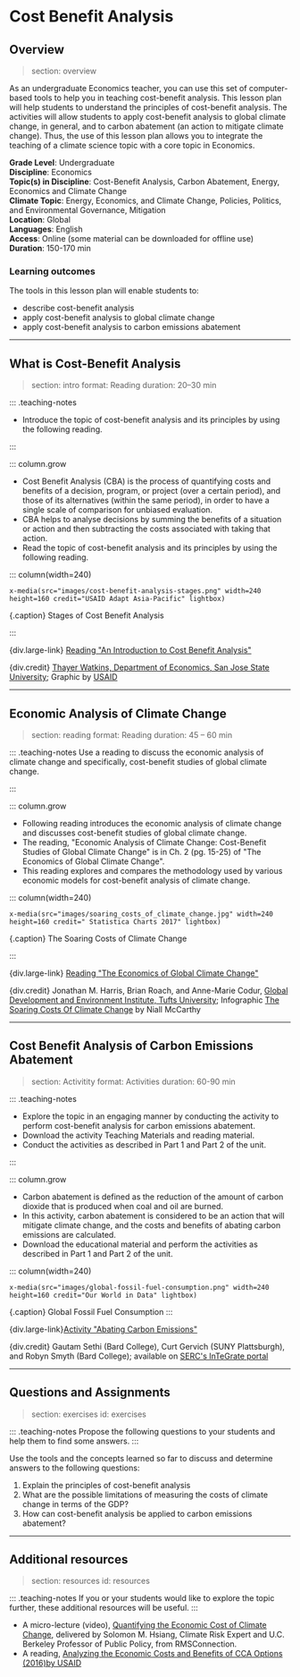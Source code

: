 # Cost Benefit Analysis

## Overview
> section: overview

As an undergraduate Economics teacher, you can use this set of computer-based tools to help you in teaching cost-benefit analysis.
This lesson plan will help students to understand the principles of cost-benefit analysis. The activities will allow students to apply cost-benefit analysis to global climate change, in general, and to carbon abatement (an action to mitigate climate change).
Thus, the use of this lesson plan allows you to integrate the teaching of a climate science topic with a core topic in Economics.

__Grade Level__: Undergraduate  
__Discipline__:	 Economics  
__Topic(s) in Discipline__:	Cost-Benefit Analysis, Carbon Abatement, Energy, Economics and Climate Change  
__Climate Topic__: Energy, Economics, and Climate Change, Policies, Politics, and Environmental Governance, Mitigation  
__Location__: Global  
__Languages__: English  
__Access__: Online (some material can be downloaded for offline use)  
__Duration__: 150-170 min  

### Learning outcomes

The tools in this lesson plan will enable students to:

* describe cost-benefit analysis
* apply cost-benefit analysis to global climate change
* apply cost-benefit analysis to carbon emissions abatement

---

## What is Cost-Benefit Analysis
> section: intro
> format: Reading
> duration: 20–30 min

::: .teaching-notes
* Introduce the topic of cost-benefit analysis and its principles by using the following reading.

:::

::: column.grow

* Cost Benefit Analysis (CBA) is the process of quantifying costs and benefits of a decision, program, or project (over a certain period), and those of its alternatives (within the same period), in order to have a single scale of comparison for unbiased evaluation.
* CBA helps to analyse decisions by summing the benefits of a situation or action and then subtracting the costs associated with taking that action.
* Read the topic of cost-benefit analysis and its principles by using the following reading.

::: column(width=240)

    x-media(src="images/cost-benefit-analysis-stages.png" width=240 height=160 credit="USAID Adapt Asia-Pacific" lightbox)

{.caption} Stages of Cost Benefit Analysis

:::

{div.large-link} [Reading "An Introduction to Cost Benefit Analysis"](http://www.sjsu.edu/faculty/watkins/cba.htm)

{div.credit}
 [Thayer Watkins, Department of Economics, San Jose State University](http://www.sjsu.edu/people/thayer.watkins/);
 Graphic by [USAID](https://www.weadapt.org/sites/weadapt.org/files/2017/august/usaidadapt_afks4_pacificcba_jan2016.pdf)

---

## Economic Analysis of Climate Change
> section: reading
> format: Reading
> duration: 45 – 60 min

::: .teaching-notes
Use a reading to discuss the economic analysis of climate change and specifically, cost-benefit studies of global climate change.

:::

::: column.grow

* Following reading introduces the economic analysis of climate change and discusses cost-benefit studies of global climate change.
* The reading, "Economic Analysis of Climate Change: Cost-Benefit Studies of Global Climate Change" is in Ch. 2 (pg. 15-25) of "The Economics of Global Climate Change".
* This reading explores and compares the methodology used by various economic models for cost-benefit analysis of climate change.

::: column(width=240)

    x-media(src="images/soaring_costs_of_climate_change.jpg" width=240 height=160 credit=" Statistica Charts 2017" lightbox)

{.caption} The Soaring Costs of Climate Change

:::

{div.large-link} [Reading "The Economics of Global Climate Change"](http://www.ase.tufts.edu/gdae/education_materials/modules/The_Economics_of_Global_Climate_Change.pdf)

{div.credit} 
 Jonathan M. Harris, Brian Roach, and Anne-Marie Codur, [Global Development and Environment Institute, Tufts University](http://ase.tufts.edu/gdae/);
 Infographic [The Soaring Costs Of Climate Change](https://www.statista.com/chart/11673/the-soaring-costs-of-climate-change/) by Niall McCarthy

---

## Cost Benefit Analysis of Carbon Emissions Abatement
> section: Activitity
> format: Activities
> duration: 60-90 min

::: .teaching-notes
* Explore the topic in an engaging manner by conducting the activity to perform cost-benefit analysis for carbon emissions abatement.
* Download the activity Teaching Materials and reading material.
* Conduct the activities as described in Part 1 and Part 2 of the unit.

:::

::: column.grow

* Carbon abatement is defined as the reduction of the amount of carbon dioxide that is produced when coal and oil are burned.
* In this activity, carbon abatement is considered to be an action that will mitigate climate change, and the costs and benefits of abating carbon emissions are calculated.
* Download the educational material and perform the activities as described in Part 1 and Part 2 of the unit. 

::: column(width=240)

    x-media(src="images/global-fossil-fuel-consumption.png" width=240 height=160 credit="Our World in Data" lightbox)

{.caption} Global Fossil Fuel Consumption
:::

{div.large-link}[Activity "Abating Carbon Emissions"](https://serc.carleton.edu/integrate/teaching_materials/carbon_emissions/unit5.html)

{div.credit} 
Gautam Sethi (Bard College), Curt Gervich (SUNY Plattsburgh), and Robyn Smyth (Bard College); available on [SERC's InTeGrate portal](https://serc.carleton.edu/integrate/)

---

## Questions and Assignments
> section: exercises
> id: exercises

::: .teaching-notes
Propose the following questions to your students and help them to find some answers.
:::

Use the tools and the concepts learned so far to discuss and determine answers to the following questions:

1. Explain the principles of cost-benefit analysis
2. What are the possible limitations of measuring the costs of climate change in terms of the GDP?
3. How can cost-benefit analysis be applied to carbon emissions abatement?

---

## Additional resources
> section: resources
> id: resources

::: .teaching-notes
If you or your students would like to explore the topic further, these additional resources will be useful.
:::

* A micro-lecture (video), [Quantifying the Economic Cost of Climate Change](https://www.youtube.com/watch?v=yNYZJD_llno), delivered by Solomon M. Hsiang, Climate Risk Expert and U.C. Berkeley Professor of Public Policy, from RMSConnection.
* A reading, [Analyzing the Economic Costs and Benefits of CCA Options (2016)by USAID](https://www.weadapt.org/sites/weadapt.org/files/2017/august/usaidadapt_afks4_pacificcba_jan2016.pdf)